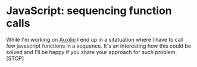 # JavaScript: sequencing function calls 

While I'm working on [Auxilio](https://github.com/krasimir/auxilio) I end up in a sitatuation where I have to call few javascript functions in a sequence. It's an interesting how this could be solved and I'll be happy if you share your approach for such problem.[STOP]


